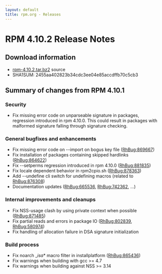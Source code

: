 ```yaml
---
layout: default
title: rpm.org - Releases
---
```


# RPM 4.10.2 Release Notes



## Download information
 * [rpm-4.10.2.tar.bz2](http://ftp.rpm.org/releases/rpm-4.10.x/rpm-4.10.2.tar.bz2) source
 * SHA1SUM: 2455aa402823b34cdc3ee04e85accdffb70c5cb3

## Summary of changes from RPM 4.10.1

### Security
 * Fix missing error code on unparseable signature in packages,
   regression introduced in rpm 4.10.0. This could result in packages with
   malformed signature falling through signature checking.

### General bugfixes and enhancements
 * Fix missing error code on --import on bogus key file ([RhBug:869667](https://bugzilla.redhat.com/show_bug.cgi?id=869667))
 * Fix installation of packages containing skipped hardlinks ([RhBug:864622](https://bugzilla.redhat.com/show_bug.cgi?id=864622))
 * Fix --setperms regression introduced in rpm 4.10.0 ([RhBug:881835](https://bugzilla.redhat.com/show_bug.cgi?id=881835))
 * Fix locale dependent behavior in rpm2cpio.sh ([RhBug:878363](https://bugzilla.redhat.com/show_bug.cgi?id=878363))
 * Add --undefine cli switch for undefining macros (related to [RhBug:876308](https://bugzilla.redhat.com/show_bug.cgi?id=876308))
 * Documentation updates ([RhBug:665536](https://bugzilla.redhat.com/show_bug.cgi?id=665536), [RhBug:742362](https://bugzilla.redhat.com/show_bug.cgi?id=742362), ...)

### Internal improvements and cleanups
 * Fix NSS-usage clash by using private context when possible ([RhBug:871485](https://bugzilla.redhat.com/show_bug.cgi?id=871485))
 * Fix partial reads and errors in package IO ([RhBug:802839](https://bugzilla.redhat.com/show_bug.cgi?id=802839), [RhBug:580974](https://bugzilla.redhat.com/show_bug.cgi?id=580974))
 * Fix handling of allocation failure in DSA signature initialization

### Build process
 * Fix noarch __isa_* macro filter in installplatform ([RhBug:865436](https://bugzilla.redhat.com/show_bug.cgi?id=865436))
 * Fix warnings when building with gcc >= 4.7
 * Fix warnings when building against NSS >= 3.14
